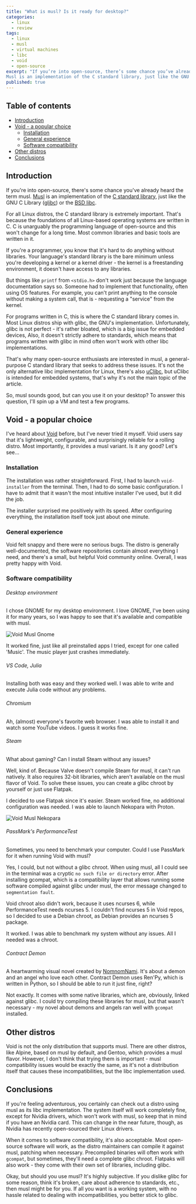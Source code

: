 ```yaml
---
title: "What is musl? Is it ready for desktop?"
categories:
  - linux
  - review
tags:
  - linux
  - musl
  - virtual machines
  - libc
  - void
  - open-source
excerpt: "If you’re into open-source, there’s some chance you’ve already heard the term musl.
Musl is an implementation of the C standard library, just like the GNU C Library (glibc) or the BSD libc."
published: true
---
```


## Table of contents
- [Introduction](#introduction)
- [Void - a popular choice](#void---a-popular-choice)
  * [Installation](#installation)
  * [General experience](#general-experience)
  * [Software compatibility](#software-compatibility)
- [Other distros](#other-distros)
- [Conclusions](#conclusions)

## Introduction

If you're into open-source, there's some chance you've already heard the term musl.
[Musl](https://en.wikipedia.org/wiki/Musl) is an implementation of the
[C standard library](https://en.wikipedia.org/wiki/C_standard_library), just like the
GNU C Library ([glibc](https://en.wikipedia.org/wiki/Glibc)) or the [BSD libc](https://en.wikipedia.org/wiki/C_standard_library#BSD_libc).

For all Linux distros, the C standard library is extremely important. That's because
the foundations of all Linux-based operating systems are written in C. C is unarguably the
programming language of open-source and this won't change for a long time. Most common libraries
and basic tools are written in it.

If you're a programmer, you know that it's hard to do anything without libraries.
Your language's standard library is the bare minimum unless you're developing a kernel
or a kernel driver - the kernel is a freestanding environment, it doesn't have access
to any libraries.

But things like `printf` from `<stdio.h>` don't work just because the language documentation says so.
Someone had to implement that functionality, often using OS features. For example,
you can't print anything to the console without making a system call,
that is - requesting a "service" from the kernel.

For programs written in C, this is where the C standard library comes in.
Most Linux distros ship with glibc, the GNU's implementation. Unfortunately,
glibc is not perfect - it's rather bloated, which is a big issue for embedded devices,
Also, it doesn't strictly adhere to standards, which means that programs written with
glibc in mind often won't work with other libc implementations.

That's why many open-source enthusiasts are interested in musl,
a general-purpose C standard library that seeks to address these issues.
It's not the only alternative libc implementation for Linux,
there's also [uClibc](https://en.wikipedia.org/wiki/UClibc),
but uClibc is intended for embedded systems, that's why it's not the main
topic of the article.

So, musl sounds good, but can you use it on your desktop?
To answer this question, I'll spin up a VM and test
a few programs.

## Void - a popular choice

I've heard about [Void](https://voidlinux.org/) before, but I've never tried it myself.
Void users say that it's lightweight, configurable, and surprisingly
reliable for a rolling distro. Most importantly, it provides a musl
variant. Is it any good? Let's see…

### Installation

The installation was rather straightforward. First, I had to
launch `void-installer` from the terminal. Then,
I had to do some basic configuration. I have to admit that
it wasn't the most intuitive installer I've used, but it did the job.

The installer surprised me positively with its speed.
After configuring everything, the installation itself
took just about one minute.

### General experience

Void felt snappy and there were no serious bugs.
The distro is generally well-documented, the software
repositories contain almost everything I need, and there's
a small, but helpful Void community online. Overall,
I was pretty happy with Void.

### Software compatibility

###### Desktop environment

I chose GNOME for my desktop environment. I love
GNOME, I've been using it for many years, so I was
happy to see that it's available and compatible with musl.

![Void Musl Gnome](/assets/images/misc/void-musl-gnome.webp)

It worked fine, just like all preinstalled apps I tried,
except for one called 'Music'. The music player just crashes
immediately.

###### VS Code, Julia

Installing both was easy and they worked well.
I was able to write and execute Julia code
without any problems.

###### Chromium

Ah, (almost) everyone's favorite web browser.
I was able to install it and watch some YouTube videos.
I guess it works fine.

###### Steam

What about gaming? Can I install Steam without any issues?

Well, kind of. Because Valve doesn't compile Steam for musl,
it can't run natively. It also requires 32-bit libraries, which
aren't available on the musl flavor of Void. To solve these issues,
you can create a glibc chroot by yourself or just use Flatpak.

I decided to use Flatpak since it's easier. Steam worked fine,
no additional configuration was needed. I was able to launch
Nekopara with Proton.

![Void Musl Nekopara](/assets/images/misc/void-musl-nekopara.webp)

###### PassMark's PerformanceTest

Sometimes, you need to benchmark your computer.
Could I use PassMark for it when running Void with musl?

Yes, I could, but not without a glibc chroot. When using musl,
all I could see in the terminal was a cryptic
`no such file or directory` error. After installing
gcompat, which is a compatibility layer that allows running some
software compiled against glibc under musl, the error message
changed to `segmentation fault`.

Void chroot also didn't work, because it uses ncurses 6,
while PerformanceTest needs ncurses 5. I couldn't find
ncurses 5 in Void repos, so I decided to use
a Debian chroot, as Debian provides an ncurses 5 package.

It worked. I was able to benchmark my system without
any issues. All I needed was a chroot.

###### Contract Demon

A heartwarming visual novel created by [NomnomNami](https://nomnomnami.itch.io/contract-demon).
It's about a demon and an angel who love each other. Contract Demon
uses Ren'Py, which is written in Python, so I should be able to run
it just fine, right?

Not exactly. It comes with some native libraries, which are, obviously,
linked against glibc. I could try compiling these libraries for musl,
but that wasn't necessary - my novel about demons and angels ran
well with `gcompat` installed.

## Other distros

Void is not the only distribution that supports
musl. There are other distros, like Alpine, based on
musl by default, and Gentoo, which provides a musl
flavor. However, I don't think that trying them
is important - musl compatibility issues would
be exactly the same, as it's not a distribution itself
that causes these incompatibilities, but the libc
implementation used.

## Conclusions

If you're feeling adventurous, you certainly can check
out a distro using musl as its libc implementation.
The system itself will work completely fine, except for
Nvidia drivers, which won't work with musl, so keep that
in mind if you have an Nvidia card. This can change in
the near future, though, as Nvidia has recently open-sourced
their Linux drivers.

When it comes to software compatibility, it's also acceptable.
Most open-source software will work, as the distro maintainers
can compile it against musl, patching when necessary. Precompiled
binaries will often work with `gcompat`, but sometimes, they'll need
a complete glibc chroot. Flatpaks will also work - they come with
their own set of libraries, including glibc.

Okay, but should you use musl? It's highly subjective.
If you dislike glibc for some reason, think it's broken, care about adherence
to standards, etc., then musl might be for you. If all you want is a working
system, with no hassle related to dealing with incompatibilities, you better
stick to glibc.
